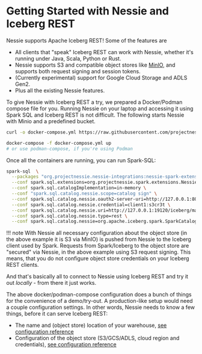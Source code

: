 # Getting Started with Nessie and Iceberg REST

Nessie supports Apache Iceberg REST! Some of the features are

* All clients that "speak" Iceberg REST can work with Nessie, whether it's running under Java, Scala, Python or Rust.
* Nessie supports S3 and compatible object stores like [MinIO](https://min.io/), and supports both request signing and
  session tokens.
* (Currently experimental) support for Google Cloud Storage and ADLS Gen2.
* Plus all the existing Nessie features.

To give Nessie with Iceberg REST a try, we prepared a Docker/Podman compose file for you.
Running Nessie on your laptop and accessing it using Spark SQL and Iceberg REST is not difficult.
The following starts Nessie with Minio and a predefined bucket.

```bash
curl -o docker-compose.yml https://raw.githubusercontent.com/projectnessie/nessie/main/docker/catalog-auth-s3/docker-compose.yml

docker-compose -f docker-compose.yml up
# or use podman-compose, if you're using Podman
```

Once all the containers are running, you can run Spark-SQL:

```bash
spark-sql  \
  --packages "org.projectnessie.nessie-integrations:nessie-spark-extensions-3.5_2.12:{{ versions.nessie }},org.apache.iceberg:iceberg-spark-runtime-3.5_2.12:{{ versions.iceberg }},org.apache.iceberg:iceberg-aws-bundle:{{ versions.iceberg }}" \
  --conf spark.sql.extensions=org.projectnessie.spark.extensions.NessieSparkSessionExtensions,org.apache.iceberg.spark.extensions.IcebergSparkSessionExtensions \
  --conf spark.sql.catalogImplementation=in-memory \
  --conf "spark.sql.catalog.nessie.scope=catalog sign" \
  --conf spark.sql.catalog.nessie.oauth2-server-uri=http://127.0.0.1:8080/realms/iceberg/protocol/openid-connect/token \
  --conf spark.sql.catalog.nessie.credential=client1:s3cr3t \
  --conf spark.sql.catalog.nessie.uri=http://127.0.0.1:19120/iceberg/main/ \
  --conf spark.sql.catalog.nessie.type=rest \
  --conf spark.sql.catalog.nessie=org.apache.iceberg.spark.SparkCatalog
```

!!! note
    With Nessie all necessary configuration about the object store (in the above example it is S3 via MinIO) is
    pushed from Nessie to the Iceberg client used by Spark. Requests from Spark/Iceberg to the object store are
    "secured" via Nessie, in the above example using S3 request signing. This means, that you do not configure
    object store credentials on your Iceberg REST clients.

And that's basically all to connect to Nessie using Iceberg REST and try it out _locally_ - from there it just works.

The above docker/podman-compose configuration does a bunch of things for the convenience of a demo/try-out.
A production-like setup would need a couple configuration settings. In other words, Nessie needs to know a few things,
before it can serve Iceberg REST:

* The name and (object store) location of your warehouse, [see configuration reference](../../nessie-latest/configuration/#catalog-and-iceberg-rest-settings)
* Configuration of the object store (S3/GCS/ADLS, cloud region and credentials), [see configuration reference](../../nessie-latest/configuration/#s3-settings)

